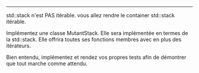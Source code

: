 -----------------------------------------------------
 std::stack n'est PAS itérable.
 vous allez rendre le container std::stack itérable.

Implémentez une classe MutantStack.
 Elle sera implémentée en termes de la std::stack.
 Elle offrira toutes ses fonctions membres avec en plus des itérateurs.

Bien entendu, implémentez et rendez vos propres tests afin de démontrer que tout marche comme attendu.
